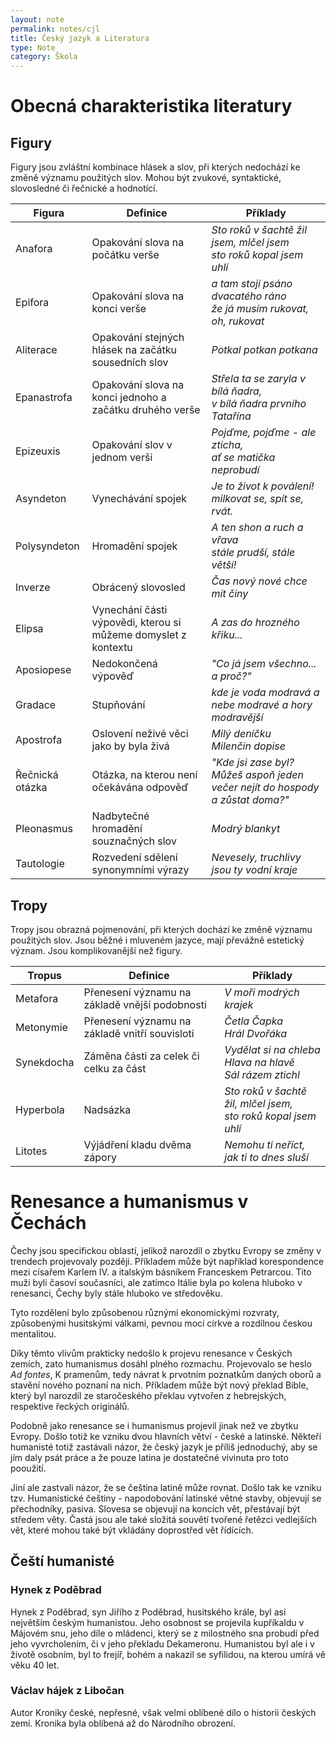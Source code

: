 ```yaml
---
layout: note
permalink: notes/cjl
title: Český jazyk a Literatura
type: Note
category: Škola
---
```


# Obecná charakteristika literatury

## Figury

Figury jsou zvláštní kombinace hlásek a slov, při kterých nedochází ke změně významu použitých slov. Mohou být zvukové, syntaktické, slovosledné či řečnické a hodnotící.

| Figura | Definice | Příklady |
| ------ | -------- | -------- |
| Anafora | Opakování slova na počátku verše | *Sto roků v šachtě žil jsem, mlčel jsem <br> sto roků kopal jsem uhlí* |
| Epifora | Opakování slova na konci verše | *a tam stojí psáno <br> dvacatého ráno <br> že já musím rukovat, <br> oh, rukovat* |
| Aliterace | Opakování stejných hlásek na začátku sousedních slov | *Potkal potkan potkana* |
| Epanastrofa | Opakování slova na konci jednoho a začátku druhého verše | *Střela ta se zaryla v bílá ňadra, <br> v bílá ňadra prvního Tatařína* |
| Epizeuxis | Opakování slov v jednom verši | *Pojďme, pojďme - ale zticha, <br> ať se matička neprobudí* |
| Asyndeton | Vynechávání spojek | *Je to život k poválení! <br> milkovat se, spít se, rvát.* |
| Polysyndeton | Hromadění spojek | *A ten shon a ruch a vřava <br> stále prudší, stále větší!* |
| Inverze | Obrácený slovosled | *Čas nový nové chce mít činy* |
| Elipsa | Vynechání části výpovědi, kterou si můžeme domyslet z kontextu | *A zas do hrozného křiku...* |
| Aposiopese | Nedokončená výpověď | *"Co já jsem všechno... a proč?"* |
| Gradace | Stupňování | *kde je voda modravá a nebe modravé a hory modravější* |
| Apostrofa | Oslovení neživé věci jako by byla živá | *Milý deníčku <br> Milenčin dopise* |
| Řečnická otázka | Otázka, na kterou není očekávána odpověď | *"Kde jsi zase byl? Můžeš aspoň jeden večer nejít do hospody a zůstat doma?"* |
| Pleonasmus | Nadbytečné hromadění souznačných slov | *Modrý blankyt* |
| Tautologie | Rozvedení sdělení synonymními výrazy | *Nevesely, truchlivy jsou ty vodní kraje* |

## Tropy

Tropy jsou obrazná pojmenování, při kterých dochází ke změně významu použitých slov. Jsou běžné i mluveném jazyce, mají převážně estetický význam. Jsou komplikovanější než figury.

| Tropus | Definice | Příklady |
| ------ | -------- | -------- |
| Metafora | Přenesení významu na základě vnější podobnosti | *V moři modrých krajek* |
| Metonymie | Přenesení významu na základě vnitří souvisloti | *Četla Čapka <br> Hrál Dvořáka* |
| Synekdocha | Záměna části za celek či celku za část | *Vydělat si na chleba <br> Hlava na hlavě <br> Sál rázem ztichl* |
| Hyperbola | Nadsázka | *Sto roků v šachtě žil, mlčel jsem, <br> sto roků kopal jsem uhlí* |
| Litotes | Výjádření kladu dvěma zápory | *Nemohu ti neříct, jak ti to dnes sluší* |

# Renesance a humanismus v Čechách

Čechy jsou specifickou oblastí, jelikož narozdíl o zbytku Evropy se změny v trendech projevovaly později. Příkladem může být například korespondence mezi císařem Karlem IV. a italským básníkem Franceskem Petrarcou. Tito muži byli časoví současníci, ale zatímco Itálie byla po kolena hluboko v renesanci, Čechy byly stále hluboko ve středověku.

Tyto rozdělení bylo způsobenou různými ekonomickými rozvraty, způsobenými husitskými válkami, pevnou mocí církve a rozdílnou českou mentalitou.

Díky těmto vlivům prakticky nedošlo k projevu renesance v Českých zemích, zato humanismus dosáhl plného rozmachu. Projevovalo se heslo *Ad fontes*, K pramenům, tedy návrat k prvotním poznatkům daných oborů a stavění nového poznaní na nich. Příkladem může být nový překlad Bible, který byl narozdíl ze staročeského překlau vytvořen z hebrejských, respektive řeckých originálů.

Podobně jako renesance se i humanismus projevil jinak než ve zbytku Evropy. Došlo totiž ke vzniku dvou hlavních větví - české a latinské. Někteří humanisté totiž zastávali názor, že český jazyk je příliš jednoduchý, aby se jím daly psát práce a že pouze latina je dostatečné vivinuta pro toto pooužití.

Jiní ale zastvali názor, že se čeština latině může rovnat. Došlo tak ke vzniku tzv. Humanistické češtiny - napodobování latinské větné stavby, objevují se přechodníky, pasiva. Slovesa se objevují na koncích vět, přestávají být středem věty. Častá jsou ale také složitá souvětí tvořené řetězci vedlejších vět, které mohou také být vkládány doprostřed vět řídících.

## Čeští humanisté

### Hynek z Poděbrad

Hynek z Poděbrad, syn Jiřího z Poděbrad, husitského krále, byl asi největším českým humanistou. Jeho osobnost se projevila kupříkaldu v Májovém snu, jeho díle o mládenci, který se z milostného sna probudí před jeho vyvrcholením, či v jeho překladu Dekameronu. Humanistou byl ale i v životě osobním, byl to frejíř, bohém a nakazil se syfilidou, na kterou umírá vě věku 40 let.

### Václav hájek z Libočan

Autor Kroniky české, nepřesné, však velmi oblíbené dílo o historii českých zemí. Kronika byla oblíbená  až do Národního obrození.
